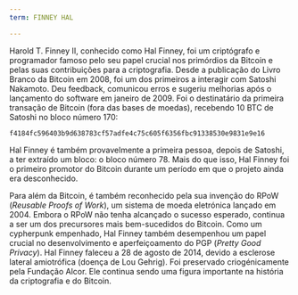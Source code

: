 ```yaml
---
term: FINNEY HAL

---
```

Harold T. Finney II, conhecido como Hal Finney, foi um criptógrafo e programador famoso pelo seu papel crucial nos primórdios da Bitcoin e pelas suas contribuições para a criptografia. Desde a publicação do Livro Branco da Bitcoin em 2008, foi um dos primeiros a interagir com Satoshi Nakamoto. Deu feedback, comunicou erros e sugeriu melhorias após o lançamento do software em janeiro de 2009. Foi o destinatário da primeira transação de Bitcoin (fora das bases de moedas), recebendo 10 BTC de Satoshi no bloco número 170:

```text
f4184fc596403b9d638783cf57adfe4c75c605f6356fbc91338530e9831e9e16
```

Hal Finney é também provavelmente a primeira pessoa, depois de Satoshi, a ter extraído um bloco: o bloco número 78. Mais do que isso, Hal Finney foi o primeiro promotor do Bitcoin durante um período em que o projeto ainda era desconhecido.

Para além da Bitcoin, é também reconhecido pela sua invenção do RPoW (*Reusable Proofs of Work*), um sistema de moeda eletrónica lançado em 2004. Embora o RPoW não tenha alcançado o sucesso esperado, continua a ser um dos precursores mais bem-sucedidos do Bitcoin. Como um cypherpunk empenhado, Hal Finney também desempenhou um papel crucial no desenvolvimento e aperfeiçoamento do PGP (*Pretty Good Privacy*). Hal Finney faleceu a 28 de agosto de 2014, devido a esclerose lateral amiotrófica (doença de Lou Gehrig). Foi preservado criogénicamente pela Fundação Alcor. Ele continua sendo uma figura importante na história da criptografia e do Bitcoin.